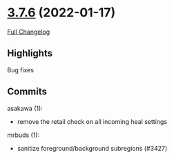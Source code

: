 # [3.7.6](https://github.com/WeakAuras/WeakAuras2/tree/3.7.6) (2022-01-17)

[Full Changelog](https://github.com/WeakAuras/WeakAuras2/compare/3.7.5...3.7.6)

## Highlights

 Bug fixes 

## Commits

asakawa (1):

- remove the retail check on all incoming heal settings

mrbuds (1):

- sanitize foreground/background subregions (#3427)

